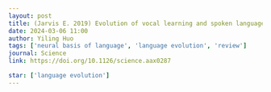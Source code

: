 ```yaml
---
layout: post
title: (Jarvis E. 2019) Evolution of vocal learning and spoken language
date: 2024-03-06 11:00
author: Yiling Huo
tags: ['neural basis of language', 'language evolution', 'review']
journal: Science
link: https://doi.org/10.1126/science.aax0287

star: ['language evolution']
---
```


